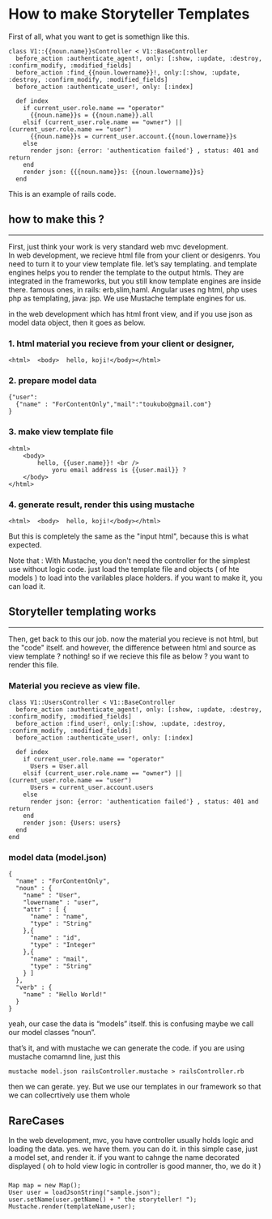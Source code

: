 How to make Storyteller Templates
================================================================

First of all, what you want to get is somethign like this. 


```
class V1::{{noun.name}}sController < V1::BaseController
  before_action :authenticate_agent!, only: [:show, :update, :destroy, :confirm_modify, :modified_fields]
  before_action :find_{{noun.lowername}}!, only:[:show, :update, :destroy, :confirm_modify, :modified_fields]
  before_action :authenticate_user!, only: [:index]

  def index
    if current_user.role.name == "operator"
      {{noun.name}}s = {{noun.name}}.all
    elsif (current_user.role.name == "owner") || (current_user.role.name == "user")
      {{noun.name}}s = current_user.account.{{noun.lowername}}s
    else
      render json: {error: 'authentication failed'} , status: 401 and return
    end
    render json: {{{noun.name}}s: {{noun.lowername}}s}
  end

```

This is an example of rails code. 


## how to make this ? 
----------------------------------------------------------------  

First, just think your work is very standard web mvc development.   
In web development, we recieve html file from your client or desigenrs. You need to turn it to your view template file. let’s say templating. and template engines helps you to render the template to the output htmls. They are integrated in the frameworks, but you still know template engines are inside there. famous ones, in rails: erb,slim,haml. Angular uses ng html, php uses php as templating, java: jsp. We use Mustache template engines for us.   

in the web development which has html front view, and if you use json as model data object, then it goes as below. 

### 1. html material you recieve from your client or designer,   

```
<html>	<body>	hello, koji!</body></html>
```

###  2. prepare model data 

```
{"user":
  {"name" : "ForContentOnly","mail":"toukubo@gmail.com"}
}
```

### 3. make view template file

```
<html>
	<body>
		hello, {{user.name}}! <br /> 
			yoru email address is {{user.mail}} ? 
	</body>
</html>
```


### 4. generate result,  render this using mustache 

```
<html>	<body>	hello, koji!</body></html>
```

But this is completely the same as the "input html", because this is what expected. 
    
Note that : With Mustache, you don't need the controller for the simplest use without logic code. just load the template file and objects ( of hte models ) to load into the varilables place holders. if you want to make it, you can load it. 
  

## Storyteller templating works
----------------------------------------------------------------
  
Then, get back to this our job. now the material you recieve is not html, but the "code" itself. and however, the difference between html and source as view template ? nothing! so if we recieve this file as below ? you want to render this file. 

### Material you recieve as view file.   

```
class V1::UsersController < V1::BaseController
  before_action :authenticate_agent!, only: [:show, :update, :destroy, :confirm_modify, :modified_fields]
  before_action :find_user!, only:[:show, :update, :destroy, :confirm_modify, :modified_fields]
  before_action :authenticate_user!, only: [:index]

  def index
    if current_user.role.name == "operator"
      Users = User.all
    elsif (current_user.role.name == "owner") || (current_user.role.name == "user")
      Users = current_user.account.users
    else
      render json: {error: 'authentication failed'} , status: 401 and return
    end
    render json: {Users: users}
  end
end
```


### model data (model.json)

```
{
  "name" : "ForContentOnly",
  "noun" : {
    "name" : "User",
    "lowername" : "user",
    "attr" : [ {
      "name" : "name",
      "type" : "String"
    },{
      "name" : "id",
      "type" : "Integer"
    },{
      "name" : "mail",
      "type" : "String"
    } ]
  },
  "verb" : {
    "name" : "Hello World!"
  }
}
```
  
yeah, our case the data is “models” itself. this is confusing maybe we call our model classes “noun”.

that’s it, and with mustache we can generate the code. if you are using mustache comamnd line, just this 
```
mustache model.json railsController.mustache > railsController.rb
```

then we can gerate. yey.
But we use our templates in our framework so that we can collecrtively use them whole 




## RareCases 

In the web development, mvc, you have controller usually holds logic and loading the data. yes. we have them. you can do it. in this simple case, just a model set, and render it. 
if you want to cahnge the name decorated displayed ( oh to hold view logic in controller is good manner, tho, we do it ) 

### 

```
Map map = new Map();
User user = loadJsonString("sample.json");
user.setName(user.getName() + " the storyteller! ");
Mustache.render(templateName,user);
```
